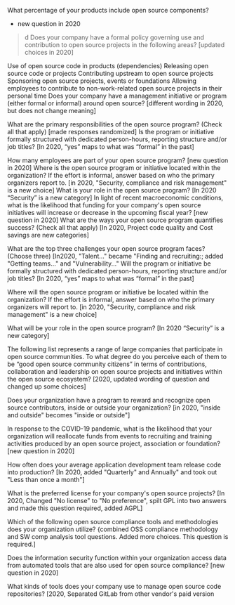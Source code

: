 What percentage of your products include open source components? 

* new question in 2020

>  d 
Does your company have a formal policy governing use and contribution to open source projects in the following areas? [updated choices in 2020]

Use of open source code in products (dependencies)
Releasing open source code or projects
Contributing upstream to open source projects
Sponsoring open source projects, events or foundations
Allowing employees to contribute to non-work-related open source projects in their personal time 
Does your company have a management initiative or program (either formal or informal) around open source? [different wording in 2020, but does not change meaning]

What are the primary responsibilities of the open source program? (Check all that apply) [made responses randomized]
Is the program or initiative formally structured with dedicated person-hours, reporting structure and/or job titles? [In 2020, “yes” maps to what was “formal” in the past] 

How many employees are part of your open source program? [new question in 2020]
Where is the open source program or initiative located within the organization? If the effort is informal, answer based on who the primary organizers report to. [in 2020, "Security, compliance and risk management" is a new choice]
What is your role in the open source program? [In 2020 “Security” is a new category]
In light of recent macroeconomic conditions, what is the likelihood that funding for your company's open source initiatives will increase or decrease in the upcoming fiscal year? [new question in 2020]
What are the ways your open source program quantifies success? (Check all that apply) [In 2020, Project code quality and Cost savings are new categories]

What are the top three challenges your open source program faces? (Choose three) [In2020,  "Talent..." became "Finding and recruiting:; added "Getting teams..." and "Vulnerability..."
Will the program or initiative be formally structured with dedicated person-hours, reporting structure and/or job titles?  [In 2020, “yes” maps to what was “formal” in the past] 

Where will the open source program or initiative be located within the organization? If the effort is informal, answer based on who the primary organizers will report to.  [in 2020, "Security, compliance and risk management" is a new choice]

What will be your role in the open source program? [In 2020 “Security” is a new category]

The following list represents a range of large companies that participate in open source communities. To what degree do you perceive each of them to be “good open source community citizens” in terms of contributions, collaboration and leadership on open source projects and initiatives within the open source ecosystem? [2020, updated wording of question and changed up some choices]

Does your organization have a program to reward and recognize open source contributors, inside or outside your organization? [in 2020, "inside and outside" becomes "inside or outside"]

In response to the COVID-19 pandemic, what is the likelihood that your organization will reallocate funds from events to recruiting and training activities produced by an open source project, association or foundation?  [new question in 2020]

How often does your average application development team release code into production? [In 2020, added "Quarterly" and Annually" and took out "Less than once a month"]

What is the preferred license for your company's open source projects? [In 2020,  Changed "No license" to "No preference", spilt GPL into two answers and made this question required, added AGPL]

Which of the following open source compliance tools and methodologies does your organization utilize? {combined OSS compliance methodology and SW comp analysis tool questions. Added more choices. This question is required.]

Does the information security function within your organization access data from automated tools that are also used for open source compliance?   [new question in 2020]

What kinds of tools does your company use to manage open source code repositories? 
[2020, Separated GitLab from other vendor's paid version

